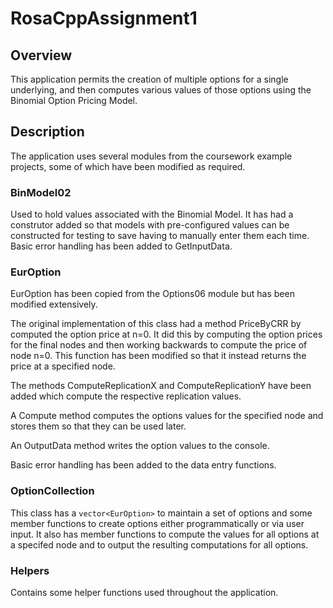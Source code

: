 # RosaCppAssignment1

## Overview

This application permits the creation of multiple options for a single underlying, and then computes
various values of those options using the Binomial Option Pricing Model.


## Description

The application uses several modules from the coursework example projects, some of which have been modified
as required.


### BinModel02

Used to hold values associated with the Binomial Model. It has had a construtor added so that models with
pre-configured values can be constructed for testing to save having to manually enter them each time.
Basic error handling has been added to GetInputData.


### EurOption

EurOption has been copied from the Options06 module but has been modified extensively.

The original implementation of this class had a method PriceByCRR by computed the option price at n=0. It did
this by computing the option prices for the final nodes and then working backwards to compute the price of node n=0. 
This function has been modified so that it instead returns the price at a specified node.

The methods ComputeReplicationX and ComputeReplicationY have been added which compute the respective replication values.

A Compute method computes the options values for the specified node and stores them so that they can be used later.

An OutputData method writes the option values to the console.

Basic error handling has been added to the data entry functions.


### OptionCollection

This class has a `vector<EurOption>` to maintain a set of options and some member functions to create options either
programmatically or via user input. It also has member functions to compute the values for all options at a specifed
node and to output the resulting computations for all options.

### Helpers

Contains some helper functions used throughout the application.
